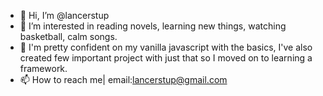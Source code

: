 - 👋 Hi, I’m @lancerstup
- 👀 I’m interested in reading novels, learning new things, watching basketball, calm songs.
- 🌱 I'm pretty confident on my vanilla javascript with the basics, I've also created few important project with just that so I moved on to learning a framework.
- 📫 How to reach me| email:lancerstup@gmail.com

<!---
lancerstup/lancerstup is a ✨ special ✨ repository because its `README.md` (this file) appears on your GitHub profile.
You can click the Preview link to take a look at your changes.
--->
